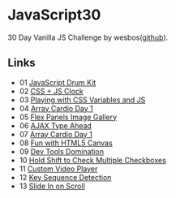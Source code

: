 # JavaScript30

30 Day Vanilla JS Challenge by wesbos([github](https://github.com/wesbos/JavaScript30)).

## Links
- 01 [JavaScript Drum Kit](https://akccakcctw.github.io/JavaScript30/01_JavaScript-Drum-Kit/)
- 02 [CSS + JS Clock](https://akccakcctw.github.io/JavaScript30/02_CSS-JS-Clock/)
- 03 [Playing with CSS Variables and JS](https://akccakcctw.github.io/JavaScript30/03_Playing-with-CSS-Variables-and-JS/)
- 04 [Array Cardio Day 1](https://akccakcctw.github.io/JavaScript30/04_Array-Cardio-Day-1/)
- 05 [Flex Panels Image Gallery](https://akccakcctw.github.io/JavaScript30/05_Flex-Panels-Image-Gallery/)
- 06 [AJAX Type Ahead](https://akccakcctw.github.io/JavaScript30/06_Ajax-Type-Ahead/)
- 07 [Array Cardio Day 1](https://akccakcctw.github.io/JavaScript30/07_Array-Cardio-Day-2/)
- 08 [Fun with HTML5 Canvas](https://akccakcctw.github.io/JavaScript30/08_Fun-with-HTML5-Canvas/)
- 09 [Dev Tools Domination](https://akccakcctw.github.io/JavaScript30/09_Dev-Tools-Domination/)
- 10 [Hold Shift to Check Multiple Checkboxes](https://akccakcctw.github.io/JavaScript30/10_Hold-Shift-to-Check-Multiple-Checkboxes/)
- 11 [Custom Video Player](https://akccakcctw.github.io/JavaScript30/11_Custom-Video-Player/)
- 12 [Key Sequence Detection](https://akccakcctw.github.io/JavaScript30/12_Key-Sequence-Detection/)
- 13 [Slide In on Scroll](https://akccakcctw.github.io/JavaScript30/13_Slide-In-on-Scroll/)
